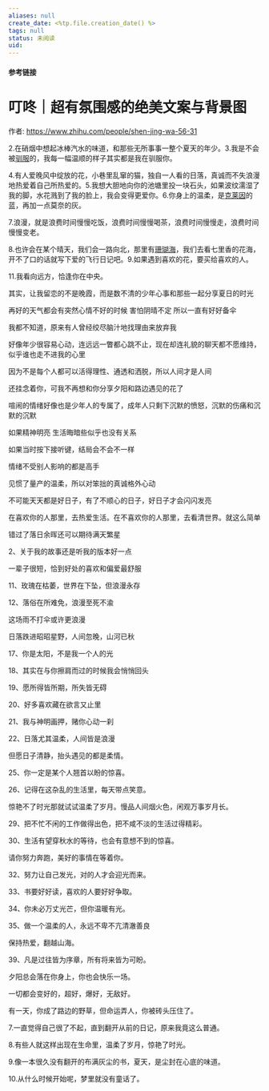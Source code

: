 ```yaml
---
aliases: null
create_date: <%tp.file.creation_date() %>
tags: null
status: 未阅读 
uid: 
---
```



#### 参考链接

# 叮咚｜超有氛围感的绝美文案与背景图

作者: https://www.zhihu.com/people/shen-jing-wa-56-31

2.在硝烟中想起冰棒汽水的味道，和那些无所事事一整个夏天的年少。3.我是不会被[驯服](https://www.zhihu.com/search?q=%E9%A9%AF%E6%9C%8D&search_source=Entity&hybrid_search_source=Entity&hybrid_search_extra=%7B%22sourceType%22%3A%22article%22%2C%22sourceId%22%3A%22438571443%22%7D)的，我每一幅温顺的样子其实都是我在驯服你。

4.有人爱晚风中绽放的花，小巷里乱窜的猫，独自一人看的日落，真诚而不失浪漫地热爱着自己所热爱的。5.我想大胆地向你的池塘里投一块石头，如果波纹濡湿了我的脚，水花溅到了我的脸上，我会变得更爱你。6.你身上的温柔，是[克莱因](https://www.zhihu.com/search?q=%E5%85%8B%E8%8E%B1%E5%9B%A0&search_source=Entity&hybrid_search_source=Entity&hybrid_search_extra=%7B%22sourceType%22%3A%22article%22%2C%22sourceId%22%3A%22438571443%22%7D)的蓝，再加一点莫奈的灰。

7.浪漫，就是浪费时间慢慢吃饭，浪费时间慢慢喝茶，浪费时间慢慢走，浪费时间慢慢变老。

8.也许会在某个晴天，我们会一路向北，那里有[珊瑚海](https://www.zhihu.com/search?q=%E7%8F%8A%E7%91%9A%E6%B5%B7&search_source=Entity&hybrid_search_source=Entity&hybrid_search_extra=%7B%22sourceType%22%3A%22article%22%2C%22sourceId%22%3A%22438571443%22%7D)，我们去看七里香的花海，开不了口的话就写下爱的飞行日记吧。9.如果遇到喜欢的花，要买给喜欢的人。

11.我看向远方，恰逢你在中央。

其实，让我留恋的不是晚霞，而是数不清的少年心事和那些一起分享夏日的时光

再好的天气都会有突然心情不好的时候 害怕阴晴不定 所以一直有好好备伞

我都不知道，原来有人曾经绞尽脑汁地找理由来放弃我

好像年少很容易心动，连远远一瞥都心跳不止，现在却连礼貌的聊天都不愿维持，似乎谁也走不进我的心里

因为不是每个人都可以活得理性、通透和洒脱，所以人间才是人间

还挂念着你，可我不再想和你分享夕阳和路边遇见的花了

喧闹的情绪好像也是少年人的专属了，成年人只剩下沉默的愤怒，沉默的伤痛和沉默的沉默

如果精神明亮 生活晦暗些似乎也没有关系

如果当时按下接听键，结局会不会不一样

情绪不受别人影响的都是高手

见惯了量产的温柔，所以对笨拙的真诚格外心动

不可能天天都是好日子，有了不顺心的日子，好日子才会闪闪发亮

在喜欢你的人那里，去热爱生活。在不喜欢你的人那里，去看清世界。就这么简单

错过了落日余晖还可以期待满天繁星

2、关于我的故事还是听我的版本好一点

一辈子很短，恰到好处的喜欢和偏爱最舒服

11、玫瑰在枯萎，世界在下坠，但浪漫永存

12、落俗在所难免，浪漫至死不渝

这场雨不打伞或许更浪漫

日落跌进昭昭星野，人间忽晚，山河已秋

17、你是太阳，不是我一个人的光

18、其实在与你擦肩而过的时候我会悄悄回头

19、愿所得皆所期，所失皆无碍

20、好多喜欢藏在欲言又止里

21、我与神明画押，赌你心动一刹

22、日落尤其温柔，人间皆是浪漫

但愿日子清静，抬头遇见的都是柔情。

25、你一定是某个人翘首以盼的惊喜。

26、记得在这杂乱的生活里，每天带点笑意。

惊艳不了时光那就试试温柔了岁月。慢品人间烟火色，闲观万事岁月长。

29、把不忙不闲的工作做得出色，把不咸不淡的生活过得精彩。

30、生活有望穿秋水的等待，也会有意想不到的惊喜。

请你努力奔跑，美好的事情在等着你。

32、努力让自己发光，对的人才会迎光而来。

33、书要好好读，喜欢的人要好好争取。

34、你未必万丈光芒，但你温暖有光。

35、做一个温柔的人，永远不卑不亢清澈善良

保持热爱，翻越山海。

39、凡是过往皆为序章，所有将来皆为可盼。

夕阳总会落在你身上，你也会快乐一场。

一切都会变好的，超好，爆好，无敌好。

有一天，你成了路边的野草，但命运弄人，你被砖头压住了。

7.一直觉得自己很了不起，直到翻开从前的日记，原来我竟这么普通。

8.有些人就这样出现在生命里，温柔了岁月，惊艳了时光。

9.像一本很久没有翻开的布满灰尘的书，夏天，是尘封在心底的味道。

10.从什么时候开始呢，梦里就没有童话了。